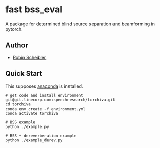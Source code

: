 fast bss\_eval
==============

A package for determined blind source separation and beamforming in pytorch.

Author
------

* [Robin Scheibler](robin.scheibler@linecorp.com)

Quick Start
-----------

This supposes [anaconda](https://www.anaconda.com/products/individual) is installed.

```
# get code and install environment
git@git.linecorp.com:speechresearch/torchiva.git
cd torchiva
conda env create -f environment.yml
conda activate torchiva

# BSS example
python ./example.py

# BSS + dereverberation example
python ./example_derev.py
```
